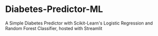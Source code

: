# Diabetes-Predictor-ML
A Simple Diabetes Predictor with Scikit-Learn's Logistic Regression and Random Forest Classifier, hosted with Streamlit
